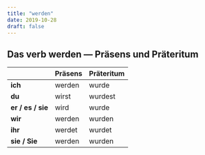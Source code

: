 ```yaml
---
title: "werden"
date: 2019-10-28
draft: false
---
```


## Das verb werden — Präsens und Präteritum

| | Präsens | Präteritum |
|---|---|---|
|**ich**| werden | wurde |
|**du**| wirst | wurdest |
|**er / es / sie**| wird | wurde |
|**wir**| werden | wurden |
|**ihr**| werdet | wurdet |
|**sie / Sie**| werden | wurden |
